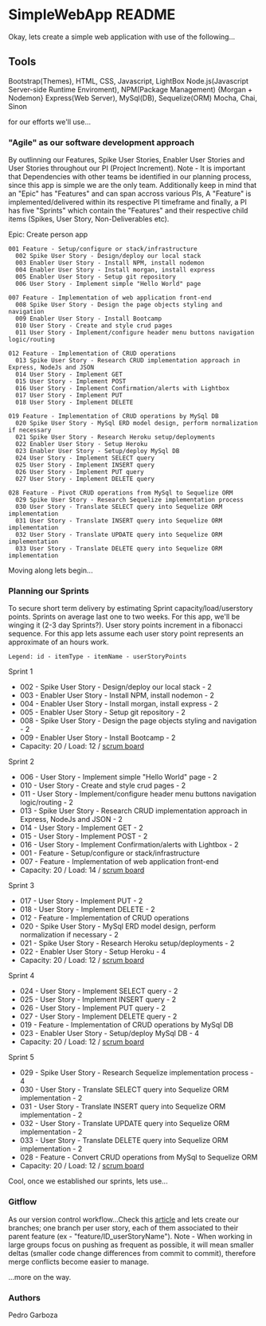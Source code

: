 # SimpleWebApp README
Okay, lets create a simple web application with use of the following...

## Tools
Bootstrap(Themes), HTML, CSS, Javascript, LightBox
Node.js(Javascript Server-side Runtime Enviroment), NPM(Package Management) {Morgan + Nodemon}
Express(Web Server), MySql(DB), Sequelize(ORM)
Mocha, Chai, Sinon

for our efforts we'll use...

### "Agile" as our software development approach
By outlinning our Features, Spike User Stories, Enabler User Stories and User Stories throughout our PI (Project Increment).
Note - It is important that Dependencies with other teams be identified in our planning process, since this app is simple we are the only team. Additionally keep in mind that an "Epic" has "Features" and can span accross various PIs, A "Feature" is implemented/delivered within its respective PI timeframe and finally, a PI has five "Sprints" which contain the "Features" and their respective child items (Spikes, User Story, Non-Deliverables etc).

Epic: Create person app
```
001 Feature - Setup/configure or stack/infrastructure
  002 Spike User Story - Design/deploy our local stack
  003 Enabler User Story - Install NPM, install nodemon
  004 Enabler User Story - Install morgan, install express
  005 Enabler User Story - Setup git repository
  006 User Story - Implement simple "Hello World" page
```
```
007 Feature - Implementation of web application front-end
  008 Spike User Story - Design the page objects styling and navigation
  009 Enabler User Story - Install Bootcamp
  010 User Story - Create and style crud pages
  011 User Story - Implement/configure header menu buttons navigation logic/routing
```
```
012 Feature - Implementation of CRUD operations
  013 Spike User Story - Research CRUD implementation approach in Express, NodeJs and JSON
  014 User Story - Implement GET
  015 User Story - Implement POST
  016 User Story - Implement Confirmation/alerts with Lightbox
  017 User Story - Implement PUT
  018 User Story - Implement DELETE
```
```
019 Feature - Implementation of CRUD operations by MySql DB
  020 Spike User Story - MySql ERD model design, perform normalization if necessary
  021 Spike User Story - Research Heroku setup/deployments
  022 Enabler User Story - Setup Heroku
  023 Enabler User Story - Setup/deploy MySql DB
  024 User Story - Implement SELECT query
  025 User Story - Implement INSERT query
  026 User Story - Implement PUT query
  027 User Story - Implement DELETE query

```
```
028 Feature - Pivot CRUD operations from MySql to Sequelize ORM
  029 Spike User Story - Research Sequelize implementation process
  030 User Story - Translate SELECT query into Sequelize ORM implementation
  031 User Story - Translate INSERT query into Sequelize ORM implementation
  032 User Story - Translate UPDATE query into Sequelize ORM implementation
  033 User Story - Translate DELETE query into Sequelize ORM implementation
```
Moving along lets begin...

### Planning our Sprints
To secure short term delivery by estimating Sprint capacity/load/userstory points. Sprints on average last one to two weeks. For this app, we'll be winging it (2-3 day Sprints?). User story points increment in a fibonacci sequence. For this app lets assume each user story point represents an approximate of an hours work.

```
Legend: id - itemType - itemName - userStoryPoints
```
Sprint 1 
* 002 - Spike User Story - Design/deploy our local stack - 2
* 003 - Enabler User Story - Install NPM, install nodemon - 2 
* 004 - Enabler User Story - Install morgan, install express - 2
* 005 - Enabler User Story - Setup git repository - 2
* 008 - Spike User Story - Design the page objects styling and navigation - 2
* 009 - Enabler User Story - Install Bootcamp - 2
* Capacity: 20 / Load: 12 / [scrum board](https://scrumy.com/SimpleWebApp_Sprint1 "Sprint 1 scrum board")

Sprint 2 
* 006 - User Story - Implement simple "Hello World" page - 2
* 010 - User Story - Create and style crud pages - 2
* 011 - User Story - Implement/configure header menu buttons navigation logic/routing - 2
* 013 - Spike User Story - Research CRUD implementation approach in Express, NodeJs and JSON - 2
* 014 - User Story - Implement GET - 2
* 015 - User Story - Implement POST - 2
* 016 - User Story - Implement Confirmation/alerts with Lightbox - 2
* 001 - Feature - Setup/configure or stack/infrastructure
* 007 - Feature - Implementation of web application front-end
* Capacity: 20 / Load: 14 / [scrum board](https://scrumy.com/SimpleWebApp_Sprint2 "Sprint 2 scrum board")

Sprint 3
* 017 - User Story - Implement PUT - 2
* 018 - User Story - Implement DELETE - 2
* 012 - Feature - Implementation of CRUD operations
* 020 - Spike User Story - MySql ERD model design, perform normalization if necessary - 2
* 021 - Spike User Story - Research Heroku setup/deployments - 2
* 022 - Enabler User Story - Setup Heroku - 4
* Capacity: 20 / Load: 12 / [scrum board](https://scrumy.com/SimpleWebApp_Sprint3 "Sprint 3 scrum board")

Sprint 4 
* 024 - User Story - Implement SELECT query - 2
* 025 - User Story - Implement INSERT query - 2
* 026 - User Story - Implement PUT query - 2
* 027 - User Story - Implement DELETE query - 2
* 019 - Feature - Implementation of CRUD operations by MySql DB
* 023 - Enabler User Story - Setup/deploy MySql DB - 4
* Capacity: 20 / Load: 12 / [scrum board](https://scrumy.com/SimpleWebApp_Sprint4 "Sprint 4 scrum board")

Sprint 5
* 029 - Spike User Story - Research Sequelize implementation process - 4
* 030 - User Story - Translate SELECT query into Sequelize ORM implementation - 2
* 031 - User Story - Translate INSERT query into Sequelize ORM implementation - 2
* 032 - User Story - Translate UPDATE query into Sequelize ORM implementation - 2
* 033 - User Story - Translate DELETE query into Sequelize ORM implementation - 2
* 028 - Feature - Convert CRUD operations from MySql to Sequelize ORM
* Capacity: 20 / Load: 12 / [scrum board](https://scrumy.com/SimpleWebApp_Sprint5 "Sprint 5 scrum board")

Cool, once we established our sprints, lets use...

### Gitflow
As our version control workflow...Check this [article](https://www.git-tower.com/learn/git/ebook/en/command-line/advanced-topics/git-flow "gitFlow article at git-tower") and lets create our branches; one branch per user story, each of them associated to their parent feature (ex - "feature/ID_userStoryName"). Note - When working in large groups focus on pushing as frequent as possible, it will mean smaller deltas (smaller code change differences from commit to commit), therefore merge conflicts become easier to manage.

...more on the way.

### Authors
Pedro Garboza
